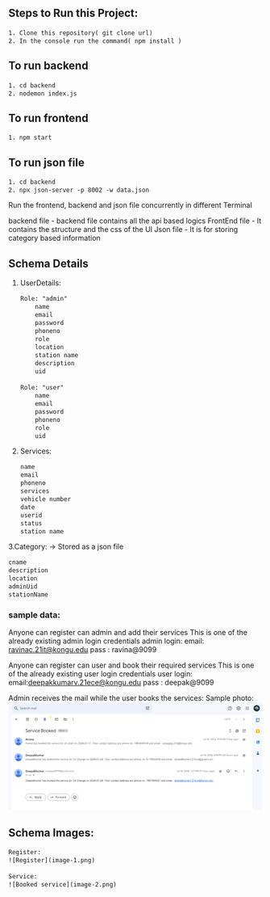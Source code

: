 ## Steps to Run this Project:

    1. Clone this repository( git clone url)
    2. In the console run the command( npm install )

## To run backend

    1. cd backend
    2. nodemon index.js

## To run frontend

    1. npm start

## To run json file

    1. cd backend
    2. npx json-server -p 8002 -w data.json

Run the frontend, backend and json file concurrently in different Terminal

backend file - backend file contains all the api based logics
FrontEnd file - It contains the structure and the css of the UI
Json file - It is for storing category based information

## Schema Details

1.  UserDetails:

        Role: "admin"
            name
            email
            password
            phoneno
            role
            location
            station name
            description
            uid

        Role: "user"
            name
            email
            password
            phoneno
            role
            uid

2.  Services:

        name
        email
        phoneno
        services
        vehicle number
        date
        userid
        status
        station name

3.Category: -> Stored as a json file

    cname
    description
    location
    adminUid
    stationName

### sample data:

Anyone can register can admin and add their services
This is one of the already existing admin login credentials
admin login:
email: ravinac.21it@kongu.edu
pass : ravina@9099

Anyone can register can user and book their required services
This is one of the already existing user login credentials
user login:
email:deepakkumarv.21ece@kongu.edu
pass : deepak@9099

Admin receives the mail while the user books the services:
Sample photo:
![email to admin](image.png)

## Schema Images:

    Register:
    ![Register](image-1.png)

    Service:
    ![Booked service](image-2.png)

